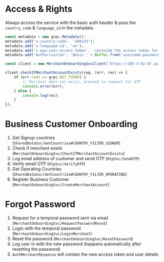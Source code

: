 # Access & Rights

Always access the service with the basic auth header & pass the `country_code` & `language_id` in the metadata.

```javascript
const metadata = new grpc.Metadata();
metadata.add('x-country-code', 'GH0233');
metadata.add('x-language-id', 'en');
metadata.add('x-ega-user-access-token', '<provide the access token for the current user>');
metadata.add('Authorization', 'Basic ' + Buffer.from('username:password').toString('base64'));

const client = new MerchantOnboardingSvcClient('https://185-3-92-47.ip.linodeusercontent.com:9999', null, null);

```

```ts
client.checkIfMerchantAccountExists(req, (err, res) => {
    if (err.code == grpc.NOT_FOUND) {
        // Merchant does not exist, proceed to request for OTP
        console.error(err);
    } else {
        console.log(res);
    }
});

```

# Business Customer Onboarding

1. Get Signup countries (`SharedDataSvc/GetCountries#COUNTRY_FILTER_SIGNUP`)
2. Check if merchant exists (`MerchantOnboardingSvc/CheckIfMerchantAccountExists`)
3. Log email address of customer and send OTP (`OtpSvc/SendOTP`)
4. Verify email OTP (`OtpSvc/VerifyOTP`)
5. Get Operating Countries (`SharedDataSvc/GetCountries#COUNTRY_FILTER_OPERATING`)
6. Register Business Customer (`MerchantOnboardingSvc/CreateMerchantAccount`)

# Forgot Password

1. Request for a temporal password sent via email (`MerchantOnboardingSvc/RequestPasswordReset`)
2. Login with the temporal password (`MerchantOnboardingSvc/LoginMerchant`)
3. Reset the password (`MerchantOnboardingSvc/ResetPassword`)
4. Log user in with the new password (happens automatically after resetting the password)
5. `AuthMerchantResponse` will contain the new access token and user details